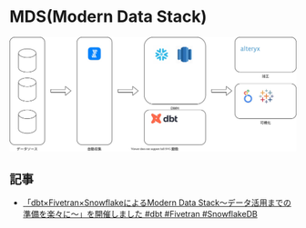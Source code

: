 # MDS(Modern Data Stack)


![](mds.svg)

## 記事

- [「dbt×Fivetran×SnowflakeによるModern Data Stack～データ活用までの準備を楽々に～」を開催しました #dbt #Fivetran #SnowflakeDB](https://dev.classmethod.jp/articles/modern-data-stack-dbt-fivetran-snowflake-webinar/)
